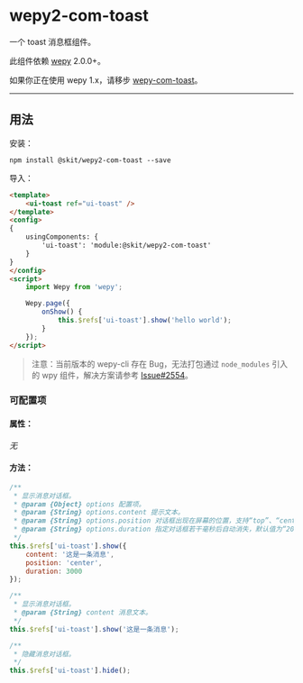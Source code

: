 # wepy2-com-toast

一个 toast 消息框组件。

此组件依赖 [wepy](https://github.com/Tencent/wepy) 2.0.0+。

如果你正在使用 wepy 1.x，请移步 [wepy-com-toast](https://github.com/fudiwei/wepy-com-toast)。

---

## 用法

安装：

``` shell
npm install @skit/wepy2-com-toast --save
```

导入：

``` html
<template>
    <ui-toast ref="ui-toast" />
</template>
<config>
{
    usingComponents: {
        'ui-toast': 'module:@skit/wepy2-com-toast'
    }
}
</config>
<script>
    import Wepy from 'wepy';

    Wepy.page({
        onShow() {
            this.$refs['ui-toast'].show('hello world');
        }
    });
</script>
```

> 注意：当前版本的 wepy-cli 存在 Bug，无法打包通过 `node_modules` 引入的 wpy 组件，解决方案请参考 [Issue#2554](https://github.com/Tencent/wepy/issues/2554)。

### 可配置项

#### 属性：

*无*

#### 方法：

``` javascript
/**
 * 显示消息对话框。
 * @param {Object} options 配置项。
 * @param {String} options.content 提示文本。
 * @param {String} options.position 对话框出现在屏幕的位置，支持“top”、“center”、“bottom”，默认值为“bottom”。
 * @param {String} options.duration 指定对话框若干毫秒后自动消失，默认值为“2000”。
 */
this.$refs['ui-toast'].show({
    content: '这是一条消息',
    position: 'center',
    duration: 3000
});

/**
 * 显示消息对话框。
 * @param {String} content 消息文本。
 */
this.$refs['ui-toast'].show('这是一条消息');

/**
 * 隐藏消息对话框。
 */
this.$refs['ui-toast'].hide();
```
